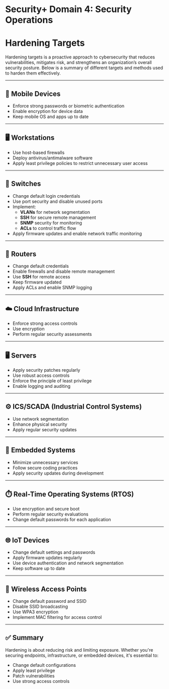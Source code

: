 # Security+ Domain 4: Security Operations


# Hardening Targets

Hardening targets is a proactive approach to cybersecurity that reduces vulnerabilities, mitigates risk, and strengthens an organization’s overall security posture. Below is a summary of different targets and methods used to harden them effectively.

---

## 📱 Mobile Devices
- Enforce strong passwords or biometric authentication
- Enable encryption for device data
- Keep mobile OS and apps up to date

---

## 🖥️ Workstations
- Use host-based firewalls
- Deploy antivirus/antimalware software
- Apply least privilege policies to restrict unnecessary user access

---

## 🔀 Switches
- Change default login credentials
- Use port security and disable unused ports
- Implement:
  - **VLANs** for network segmentation
  - **SSH** for secure remote management
  - **SNMP** security for monitoring
  - **ACLs** to control traffic flow
- Apply firmware updates and enable network traffic monitoring

---

## 📡 Routers
- Change default credentials
- Enable firewalls and disable remote management
- Use **SSH** for remote access
- Keep firmware updated
- Apply ACLs and enable SNMP logging

---

## ☁️ Cloud Infrastructure
- Enforce strong access controls
- Use encryption
- Perform regular security assessments

---

## 🖥️ Servers
- Apply security patches regularly
- Use robust access controls
- Enforce the principle of least privilege
- Enable logging and auditing

---

## ⚙️ ICS/SCADA (Industrial Control Systems)
- Use network segmentation
- Enhance physical security
- Apply regular security updates

---

## 🧠 Embedded Systems
- Minimize unnecessary services
- Follow secure coding practices
- Apply security updates during development

---

## ⏱️ Real-Time Operating Systems (RTOS)
- Use encryption and secure boot
- Perform regular security evaluations
- Change default passwords for each application

---

## 🌐 IoT Devices
- Change default settings and passwords
- Apply firmware updates regularly
- Use device authentication and network segmentation
- Keep software up to date

---

## 📶 Wireless Access Points
- Change default password and SSID
- Disable SSID broadcasting
- Use WPA3 encryption
- Implement MAC filtering for access control

---

## ✅ Summary

Hardening is about reducing risk and limiting exposure. Whether you're securing endpoints, infrastructure, or embedded devices, it's essential to:
- Change default configurations
- Apply least privilege
- Patch vulnerabilities
- Use strong access controls

